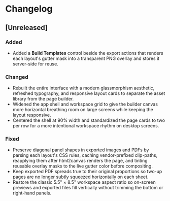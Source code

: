 # Changelog

## [Unreleased]
### Added
- Added a **Build Templates** control beside the export actions that renders each layout's gutter mask into a transparent PNG overlay and stores it server-side for reuse.

### Changed
- Rebuilt the entire interface with a modern glassmorphism aesthetic, refreshed typography, and responsive layout cards to separate the asset library from the page builder.
- Widened the app shell and workspace grid to give the builder canvas more horizontal breathing room on large screens while keeping the layout responsive.
- Centered the shell at 90% width and standardized the page cards to two per row for a more intentional workspace rhythm on desktop screens.

### Fixed
- Preserve diagonal panel shapes in exported images and PDFs by parsing each layout's CSS rules, caching vendor-prefixed clip-paths, reapplying them after html2canvas renders the page, and tinting reusable overlay masks to the live gutter color before compositing.
- Keep exported PDF spreads true to their original proportions so two-up pages are no longer subtly squeezed horizontally on each sheet.
- Restore the classic 5.5" × 8.5" workspace aspect ratio so on-screen previews and exported files fill vertically without trimming the bottom or right-hand panels.

